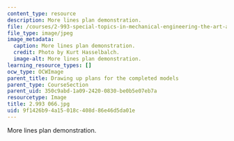 ```yaml
---
content_type: resource
description: More lines plan demonstration.
file: /courses/2-993-special-topics-in-mechanical-engineering-the-art-and-science-of-boat-design-january-iap-2007/9f1426b94a15018c408d86e46d5da01e_2993066.jpg
file_type: image/jpeg
image_metadata:
  caption: More lines plan demonstration.
  credit: Photo by Kurt Hasselbalch.
  image-alt: More lines plan demonstration.
learning_resource_types: []
ocw_type: OCWImage
parent_title: Drawing up plans for the completed models
parent_type: CourseSection
parent_uid: 350c9abd-1a09-2420-0830-be0b5e07eb7a
resourcetype: Image
title: 2.993 066.jpg
uid: 9f1426b9-4a15-018c-408d-86e46d5da01e
---
```

More lines plan demonstration.